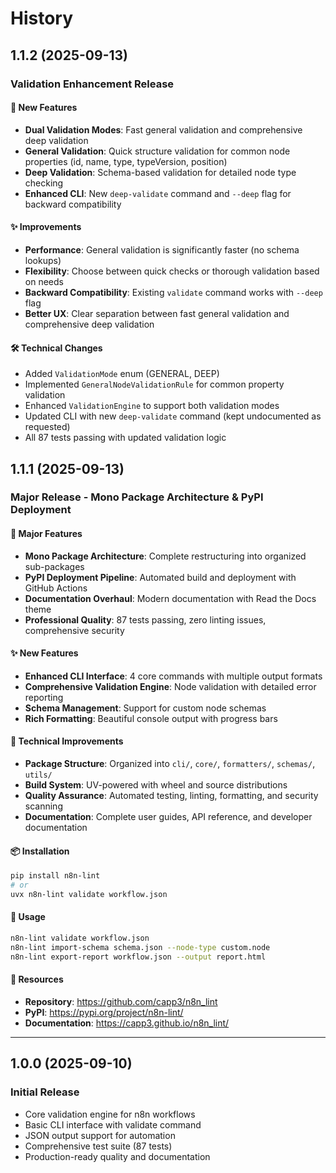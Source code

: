 # History

## 1.1.2 (2025-09-13)

### Validation Enhancement Release

#### 🚀 New Features

- **Dual Validation Modes**: Fast general validation and comprehensive deep validation
- **General Validation**: Quick structure validation for common node properties (id, name, type, typeVersion, position)
- **Deep Validation**: Schema-based validation for detailed node type checking
- **Enhanced CLI**: New `deep-validate` command and `--deep` flag for backward compatibility

#### ✨ Improvements

- **Performance**: General validation is significantly faster (no schema lookups)
- **Flexibility**: Choose between quick checks or thorough validation based on needs
- **Backward Compatibility**: Existing `validate` command works with `--deep` flag
- **Better UX**: Clear separation between fast general validation and comprehensive deep validation

#### 🛠️ Technical Changes

- Added `ValidationMode` enum (GENERAL, DEEP)
- Implemented `GeneralNodeValidationRule` for common property validation
- Enhanced `ValidationEngine` to support both validation modes
- Updated CLI with new `deep-validate` command (kept undocumented as requested)
- All 87 tests passing with updated validation logic

## 1.1.1 (2025-09-13)

### Major Release - Mono Package Architecture & PyPI Deployment

#### 🚀 Major Features

- **Mono Package Architecture**: Complete restructuring into organized sub-packages
- **PyPI Deployment Pipeline**: Automated build and deployment with GitHub Actions
- **Documentation Overhaul**: Modern documentation with Read the Docs theme
- **Professional Quality**: 87 tests passing, zero linting issues, comprehensive security

#### ✨ New Features

- **Enhanced CLI Interface**: 4 core commands with multiple output formats
- **Comprehensive Validation Engine**: Node validation with detailed error reporting
- **Schema Management**: Support for custom node schemas
- **Rich Formatting**: Beautiful console output with progress bars

#### 🔧 Technical Improvements

- **Package Structure**: Organized into `cli/`, `core/`, `formatters/`, `schemas/`, `utils/`
- **Build System**: UV-powered with wheel and source distributions
- **Quality Assurance**: Automated testing, linting, formatting, and security scanning
- **Documentation**: Complete user guides, API reference, and developer documentation

#### 📦 Installation

```bash
pip install n8n-lint
# or
uvx n8n-lint validate workflow.json
```

#### 🎯 Usage

```bash
n8n-lint validate workflow.json
n8n-lint import-schema schema.json --node-type custom.node
n8n-lint export-report workflow.json --output report.html
```

#### 🔗 Resources

- **Repository**: https://github.com/capp3/n8n_lint
- **PyPI**: https://pypi.org/project/n8n-lint/
- **Documentation**: https://capp3.github.io/n8n_lint/

---

## 1.0.0 (2025-09-10)

### Initial Release

- Core validation engine for n8n workflows
- Basic CLI interface with validate command
- JSON output support for automation
- Comprehensive test suite (87 tests)
- Production-ready quality and documentation
